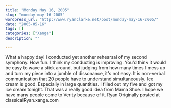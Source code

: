 ```yaml
---
title: "Monday May 16, 2005"
slug: "monday-may-16-2005"
wordpress_url: "http://www.ryanclarke.net/post/monday-may-16-2005/"
date: "2005-05-16"
tags: []
categories: ["Xanga"]
description: ""

---
```


What a happy day! I conducted yet another rehearsal of my second symphony. How fun. I think my conducting is improving. You'd think it would be easy to wave a stick around, but judging from how many times I mess up and turn my piece into a jumble of dissonance, it's not easy. It is non-verbal communication that 20 people have to understand simultaneously.
 Ice cream is good. Especially in large quantities. I filled out my five and got my ice cream tonight. That was a really good idea from Mama Shoe. I hope we have many people come to Verity because of it.
 Ryan
Originally posted at classicalRyan.xanga.com
